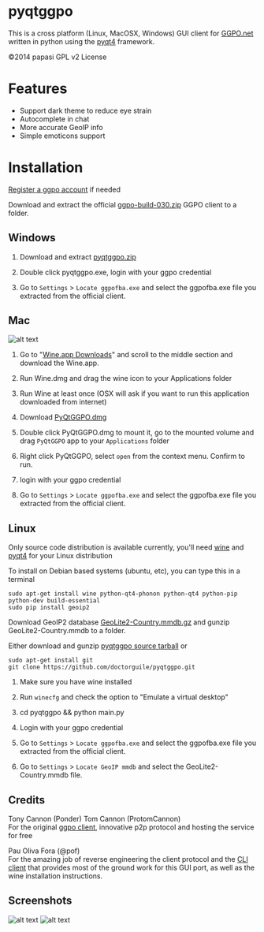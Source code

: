 pyqtggpo
========

This is a cross platform (Linux,  MacOSX, Windows) GUI client for
[GGPO.net](http://ggpo.net/) written in python using the
[pyqt4](http://www.riverbankcomputing.com/software/pyqt/download) framework.

&copy;2014 papasi GPL v2 License

# Features
- Support dark theme to reduce eye strain
- Autocomplete in chat
- More accurate GeoIP info
- Simple emoticons support

# Installation

[Register a ggpo account](http://ggpo.net/forums/ucp.php?mode=register) if needed

Download and extract the official [ggpo-build-030.zip](http://ggpo.net/ggpo-build-030.zip) GGPO client to a folder.

## Windows

1. Download and extract [pyqtggpo.zip](https://github.com/doctorguile/pyqtggpo/releases/)

2. Double click pyqtggpo.exe, login with your ggpo credential

3. Go to `Settings` > `Locate ggpofba.exe` and select the ggpofba.exe file you extracted from the official client.

## Mac
![alt text](http://i.imgur.com/Yas0DOm.png "Wine.app Downloads")

1. Go to "[Wine.app Downloads](http://winebottler.kronenberg.org/downloads)" and scroll to the middle section and download the Wine.app.

2. Run Wine.dmg and drag the wine icon to your Applications folder

3. Run Wine at least once (OSX will ask if you want to run this application downloaded from internet)

4. Download [PyQtGGPO.dmg](https://github.com/doctorguile/pyqtggpo/releases/)

5. Double click PyQtGGPO.dmg to mount it, go to the mounted volume and drag `PyQtGGPO` app to your `Applications` folder

6. Right click PyQtGGPO, select `open` from the context menu. Confirm to run.

7. login with your ggpo credential

8. Go to `Settings` > `Locate ggpofba.exe` and select the ggpofba.exe file you extracted from the official client.


## Linux
Only source code distribution is available currently, you'll need
[wine](http://www.winehq.org/) and
[pyqt4](http://www.riverbankcomputing.com/software/pyqt/download)
for your Linux distribution

To install on Debian based systems (ubuntu, etc), you can type this in a terminal

	sudo apt-get install wine python-qt4-phonon python-qt4 python-pip python-dev build-essential
	sudo pip install geoip2

Download GeoIP2 database [GeoLite2-Country.mmdb.gz](http://geolite.maxmind.com/download/geoip/database/GeoLite2-Country.mmdb.gz)
and gunzip GeoLite2-Country.mmdb to a folder.

Either download and gunzip [pyqtggpo source tarball](https://github.com/doctorguile/pyqtggpo/tarball/master) or

	sudo apt-get install git
    git clone https://github.com/doctorguile/pyqtggpo.git

1. Make sure you have wine installed

2. Run ```winecfg``` and check the option to "Emulate a virtual desktop"

3. cd pyqtggpo && python main.py

4. Login with your ggpo credential

5. Go to `Settings` > `Locate ggpofba.exe` and select the ggpofba.exe file you extracted from the official client.

6. Go to `Settings` > `Locate GeoIP mmdb` and select the GeoLite2-Country.mmdb file.

## Credits
Tony Cannon (Ponder) Tom Cannon (ProtomCannon)<br />
For the original [ggpo client](http://ggpo.net), innovative p2p
protocol and hosting the service for free

Pau Oliva Fora (@pof)<br />
For the amazing job of reverse engineering the client protocol
and the [CLI client](http://poliva.github.io/ggpo/) that provides
most of the ground work for this GUI port, as well as the wine installation instructions.

## Screenshots
![alt text](http://i.imgur.com/E80zA9t.png "ggpo screenshot 0")
![alt text](http://i.imgur.com/ofh4mwQ.png "ggpo screenshot 1")